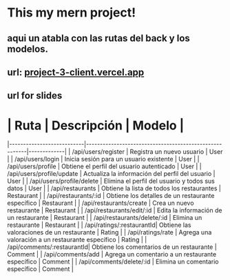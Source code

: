 # This my mern project!

## aqui un atabla con las rutas del back y los modelos.

## url: [project-3-client.vercel.app](https://project-3-client.vercel.app/)

## url for slides


# | Ruta                      | Descripción                                            | Modelo      |
|---------------------------|--------------------------------------------------------|-------------|
| /api/users/register       | Registra un nuevo usuario                              | User        |
| /api/users/login          | Inicia sesión para un usuario existente                | User        |
| /api/users/profile        | Obtiene el perfil del usuario autenticado              | User        |
| /api/users/profile/update | Actualiza la información del perfil del usuario        | User        | 
| /api/users/profile/delete | Elimina el perfil del usuario y todos sus datos        | User        |
| /api/restaurants          | Obtiene la lista de todos los restaurantes             | Restaurant  |
| /api/restaurants/:id      | Obtiene los detalles de un restaurante específico      | Restaurant  |
| /api/restaurants/create   | Crea un nuevo restaurante                              | Restaurant  |
| /api/restaurants/edit/:id | Edita la información de un restaurante                 | Restaurant  | 
| /api/restaurants/delete/:id | Elimina un restaurante                               | Restaurant  |
| /api/ratings/:restaurantId| Obtiene las valoraciones de un restaurante             | Rating      |
| /api/ratings/rate         | Agrega una valoración a un restaurante específico      | Rating      |
| /api/comments/:restaurantId| Obtiene los comentarios de un restaurante             | Comment     |
| /api/comments/add         | Agrega un comentario a un restaurante específico       | Comment     |
| /api/comments/delete/:id  | Elimina un comentario específico                       | Comment     |

